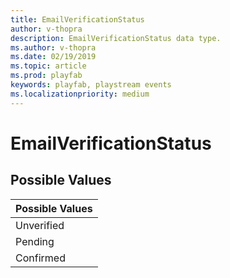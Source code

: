 ```yaml
---
title: EmailVerificationStatus
author: v-thopra
description: EmailVerificationStatus data type.
ms.author: v-thopra
ms.date: 02/19/2019
ms.topic: article
ms.prod: playfab
keywords: playfab, playstream events
ms.localizationpriority: medium
---
```


# EmailVerificationStatus

## Possible Values

|Possible Values|
| :--------------------|
|Unverified|
|Pending|
|Confirmed|
